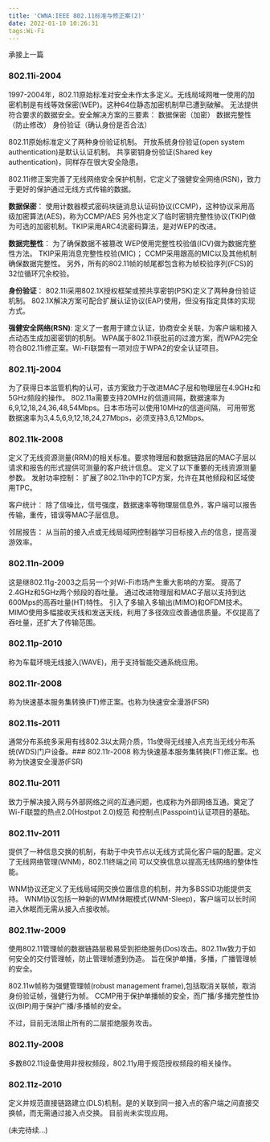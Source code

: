```yaml
---
title: 'CWNA:IEEE 802.11标准与修正案(2)'
date: 2022-01-10 10:26:31
tags:Wi-Fi
---
```

承接上一篇

### 802.11i-2004
1997-2004年，802.11原始标准对安全未作太多定义。无线局域网唯一使用的加密机制是有线等效保密(WEP)。这种64位静态加密机制早已遭到破解。
无法提供符合要求的数据安全。安全解决方案的三要素：
数据保密（加密）
数据完整性（防止修改）
身份验证（确认身份是否合法）

802.11原始标准定义了两种身份验证机制。
开放系统身份验证(open system authentication)是默认认证机制。
共享密钥身份验证(Shared key authentication)，同样存在很大安全隐患。

802.11i修正案完善了无线网络安全保护机制，它定义了强健安全网络(RSN)，致力于更好的保护通过无线方式传输的数据。

**数据保密**：
使用计数器模式密码块链消息认证码协议(CCMP)，这种协议采用高级加密算法(AES)，称为CCMP/AES
另外也定义了临时密钥完整性协议(TKIP)做为可选的加密机制。TKIP采用ARC4流密码算法，是对WEP的改进。

**数据完整性**：
为了确保数据不被篡改
WEP使用完整性校验值(ICV)做为数据完整性方法。
TKIP采用消息完整性校验(MIC)；
CCMP采用跟高的MIC以及其他机制确保数据完整性。
另外，所有的802.11帧的帧尾都包含称为帧校验序列(FCS)的32位循环冗余校验。

**身份验证**：
802.11i采用802.1X授权框架或预共享密钥(PSK)定义了两种身份验证机制。
802.1X解决方案可配合扩展认证协议(EAP)使用，但没有指定具体的实现方式。

**强健安全网络(RSN)**:
定义了一套用于建立认证，协商安全关联，为客户端和接入点动态生成加密密钥的机制。
WPA属于802.11i获批前的过渡方案，而WPA2完全符合802.11i修正案。Wi-Fi联盟有一项对应于WPA2的安全认证项目。

### 802.11j-2004
为了获得日本监管机构的认可，该方案致力于改进MAC子层和物理层在4.9GHz和5GHz频段的操作。
802.11a需要支持20MHz的信道间隔，数据速率为6,9,12,18,24,36,48,54Mbps。日本市场可以使用10MHz的信道间隔，
可用带宽数据速率为3,4.5,6,9,12,18,24,27Mbps，必须支持3,6,12Mbps。

### 802.11k-2008
定义了无线资源测量(RRM)的相关标准。要求物理层和数据链路层的MAC子层以请求和报告的形式提供可测量的客户统计信息。
定义了以下重要的无线资源测量参数。
发射功率控制：
扩展了802.11h中的TCP方案，允许在其他频段和区域使用TPC。

客户统计：
除了信噪比，信号强度，数据速率等物理层信息外，客户端可以报告传输，重传，错误等MAC子层信息。

邻居报告：
从当前的接入点或无线局域网控制器学习目标接入点的信息，提高漫游效率。

### 802.11n-2009
这是继802.11g-2003之后另一个对Wi-Fi市场产生重大影响的方案。
提高了2.4GHz和5GHz两个频段的吞吐量。
通过改进物理层和MAC子层以支持到达600Mps的高吞吐量(HT)特性。
引入了多输入多输出(MIMO)和OFDM技术。
MIMO使用多幅接收天线和发送天线，利用了多径效应改善通信质量。不仅提高了吞吐量，还扩大了传输范围。

### 802.11p-2010
称为车载环境无线接入(WAVE)，用于支持智能交通系统应用。

### 802.11r-2008
称为快速基本服务集转换(FT)修正案。也称为快速安全漫游(FSR)

### 802.11s-2011
通常分布系统多采用有线802.3以太网介质，11s使得无线接入点充当无线分布系统(WDS)门户设备。### 802.11r-2008
称为快速基本服务集转换(FT)修正案。也称为快速安全漫游(FSR)

### 802.11u-2011
致力于解决接入网与外部网络之间的互通问题，也成称为外部网络互通。奠定了Wi-Fi联盟的热点2.0(Hostpot 2.0)规范
和控制点(Passpoint)认证项目的基础。

### 802.11v-2011
提供了一种信息交换的机制，有助于中央节点以无线方式简化客户端的配置。定义了无线网络管理(WNM)，802.11终端之间
可以交换信息以提高无线网络的整体性能。

WNM协议还定义了无线局域网交换位置信息的机制，并为多BSSID功能提供支持。
WNM协议包括一种新的WMM休眠模式(WNM-Sleep)，客户端可以长时间进入休眠而无需从接入点接收帧。

### 802.11w-2009
使用802.11管理帧的数据链路层极易受到拒绝服务(Dos)攻击。802.11w致力于如何安全的交付管理帧，防止管理帧遭到伪造。
旨在保护单播，多播，广播管理帧的安全。

802.11w帧称为强健管理帧(robust management frame),包括取消关联帧，取消身份验证帧，强健行为帧。
CCMP用于保护单播帧的安全，而广播/多播完整性协议(BIP)用于保护广播/多播帧的安全。

不过，目前无法阻止所有的二层拒绝服务攻击。


### 802.11y-2008
多数802.11设备使用非授权频段，802.11y用于规范授权频段的相关操作。

### 802.11z-2010
定义并规范直接链路建立(DLS)机制。是的关联到同一接入点的客户端之间直接交换帧，而无需通过接入点交换。
目前尚未实现应用。

(未完待续...)



















